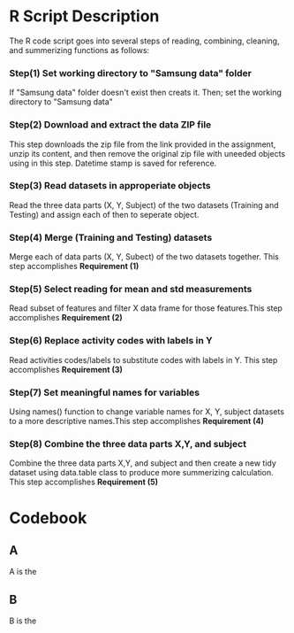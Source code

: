 # R Script Description
The R code script goes into several steps of reading, combining, cleaning, and summerizing functions as follows:
### Step(1) Set working directory to "Samsung data" folder
If "Samsung data" folder doesn't exist then creats it. Then; set the working directory to "Samsung data"

### Step(2) Download and extract the data ZIP file
This step downloads the zip file from the link provided in the assignment, unzip its content, and then remove the original zip file with uneeded objects using in this step. Datetime stamp is saved for reference.

### Step(3) Read datasets in approperiate objects
Read the three data parts (X, Y, Subject) of the two datasets (Training and Testing) and assign each of then to seperate object.

### Step(4) Merge (Training and Testing) datasets
Merge each of data parts (X, Y, Subect) of the two datasets together. This step accomplishes <B>Requirement (1)</B>

### Step(5) Select reading for mean and std measurements
Read subset of features and filter X data frame for those features.This step accomplishes <B>Requirement (2)</B>

### Step(6) Replace activity codes with labels in Y
Read activities codes/labels to substitute codes with labels in Y. This step accomplishes <B>Requirement (3)</B>

### Step(7) Set meaningful names for variables
Using names() function to change variable names for X, Y, subject datasets to a more descriptive names.This step accomplishes <B>Requirement (4)</B>

### Step(8) Combine the three data parts X,Y, and subject
Combine the three data parts X,Y, and subject and then create a new tidy dataset using data.table class to produce more summerizing calculation. This step accomplishes <B>Requirement (5)</B>


# Codebook
## A
A is the
## B
B is the 
